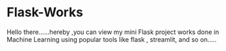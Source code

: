 # Flask-Works
Hello there......hereby ,you can view my mini Flask project works done in Machine Learning using popular tools like flask , streamlit, and so on.....
